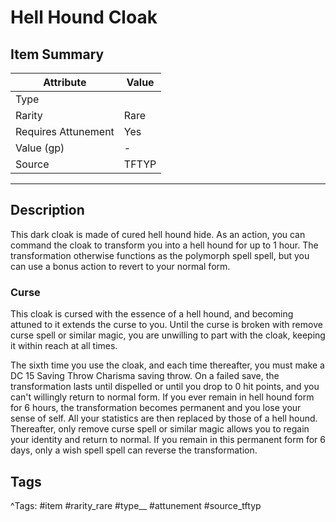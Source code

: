 # Hell Hound Cloak

## Item Summary

| Attribute            | Value                        |
|----------------------|------------------------------|
| Type                 |   |
| Rarity               | Rare             |
| Requires Attunement  | Yes                |
| Value (gp)           | -    |
| Source               | TFTYP |

---

## Description

This dark cloak is made of cured hell hound hide. As an action, you can command the cloak to transform you into a hell hound for up to 1 hour. The transformation otherwise functions as the polymorph spell spell, but you can use a bonus action to revert to your normal form.

### Curse

This cloak is cursed with the essence of a hell hound, and becoming attuned to it extends the curse to you. Until the curse is broken with remove curse spell or similar magic, you are unwilling to part with the cloak, keeping it within reach at all times.

The sixth time you use the cloak, and each time thereafter, you must make a DC 15 Saving Throw Charisma saving throw. On a failed save, the transformation lasts until dispelled or until you drop to 0 hit points, and you can't willingly return to normal form. If you ever remain in hell hound form for 6 hours, the transformation becomes permanent and you lose your sense of self. All your statistics are then replaced by those of a hell hound. Thereafter, only remove curse spell or similar magic allows you to regain your identity and return to normal. If you remain in this permanent form for 6 days, only a wish spell spell can reverse the transformation.

## Tags

^Tags: #item #rarity_rare #type__ #attunement #source_tftyp